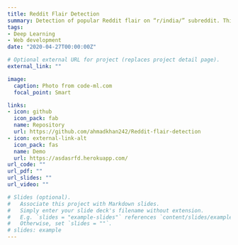 ```yaml
---
title: Reddit Flair Detection
summary: Detection of popular Reddit flair on “r/india/” subreddit. This project includes data scraping, EDA, modeling, and Heroku deployment.
tags:
- Deep Learning
- Web development
date: "2020-04-27T00:00:00Z"

# Optional external URL for project (replaces project detail page).
external_link: ""

image:
  caption: Photo from code-ml.com
  focal_point: Smart

links:
- icon: github
  icon_pack: fab
  name: Repository
  url: https://github.com/ahmadkhan242/Reddit-flair-detection
- icon: external-link-alt
  icon_pack: fas
  name: Demo
  url: https://asdasrfd.herokuapp.com/
url_code: ""
url_pdf: ""
url_slides: ""
url_video: ""

# Slides (optional).
#   Associate this project with Markdown slides.
#   Simply enter your slide deck's filename without extension.
#   E.g. `slides = "example-slides"` references `content/slides/example-slides.md`.
#   Otherwise, set `slides = ""`.
# slides: example
---
```

